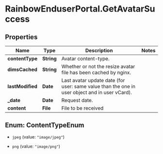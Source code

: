 # RainbowEnduserPortal.GetAvatarSuccess

## Properties

Name | Type | Description | Notes
------------ | ------------- | ------------- | -------------
**contentType** | **String** | Avatar content-type. | 
**dimsCached** | **String** | Whether or not the resize avatar file has been cached by nginx. | 
**lastModified** | **Date** | Last avatar update date (for user: same value than the one in user object and in user vCard). | 
**_date** | **Date** | Request date. | 
**content** | **File** | File to be received | 



## Enum: ContentTypeEnum


* `jpeg` (value: `"image/jpeg"`)

* `png` (value: `"image/png"`)




